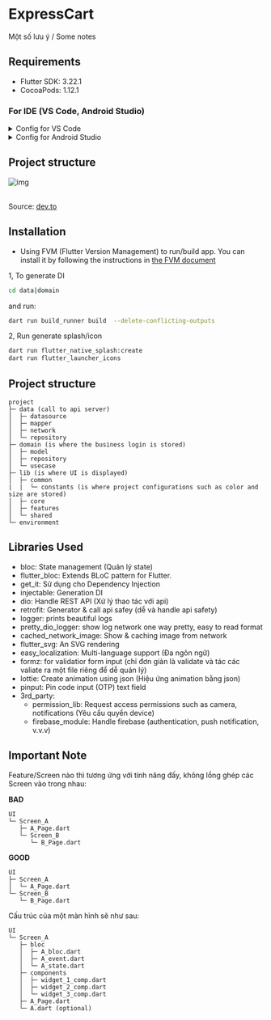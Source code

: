 # ExpressCart

Một số lưu ý / Some notes

## Requirements
- Flutter SDK: 3.22.1
- CocoaPods: 1.12.1

### For IDE (VS Code, Android Studio)

<details>
  <summary>Config for VS Code</summary>
  (.vscode/launch.json)

  
  ```json
  {
    "version": "0.2.0",
    "configurations": [
        {
            "name": "dev",
            "request": "launch",
            "type": "dart",
            "program": "lib/main_dev.dart",
            "args": [
                "--flavor",
                "dev"
            ]
        },
        {
            "name": "uat",
            "request": "launch",
            "type": "dart",
            "program": "lib/main_uat.dart",
            "args": [
                "--flavor",
                "uat"
            ]
        },
        {
            "name": "prod",
            "request": "launch",
            "type": "dart",
            "program": "lib/main_prod.dart",
            "args": [
                "--flavor",
                "live"
            ]
        }
    ]
}
  ```


  (.vscode/settings.json)

  ```json
  {
    "dart.flutterSdkPath": ".fvm/flutter_sdk",
    "search.exclude": {
        "**/.fvm": true
    },
    "files.watcherExclude": {
        "**/.fvm": true
    }
}
  ```
</details>


<details>
  <summary>Config for Android Studio</summary>

  - Updating...
</details>

## Project structure
![img](https://res.cloudinary.com/practicaldev/image/fetch/s--8Fs2hOeU--/c_limit%2Cf_auto%2Cfl_progressive%2Cq_auto%2Cw_800/https://dev-to-uploads.s3.amazonaws.com/uploads/articles/fqeiepngw5aeco73r3wx.png)

<br>Source: [dev.to](https://dev.to/marwamejri/flutter-clean-architecture-1-an-overview-project-structure-4bhf)

## Installation
- Using FVM (Flutter Version Management) to run/build app. You can install it by following the instructions in [the FVM document](https://fvm.app/docs/getting_started/installation)

1, To generate DI
```bash
cd data|domain
```
and run:
```bash
dart run build_runner build  --delete-conflicting-outputs
```

2, Run generate splash/icon
```bash
dart run flutter_native_splash:create
dart run flutter_launcher_icons
```


## Project structure

```
project
├─ data (call to api server)
│  ├─ datasource
│  ├─ mapper
│  ├─ network
│  └─ repository
├─ domain (is where the business login is stored)
│  ├─ model
│  ├─ repository
│  └─ usecase
├─ lib (is where UI is displayed)
│  ├─ common
|  |  └─ constants (is where project configurations such as color and size are stored)
│  ├─ core
│  ├─ features
│  └─ shared
└─ environment
```

## Libraries Used
- bloc: State management (Quản lý state)
- flutter_bloc: Extends BLoC pattern for Flutter.
- get_it: Sử dụng cho Dependency Injection
- injectable: Generation DI
- dio: Handle REST API (Xử lý thao tác với api)
- retrofit: Generator & call api safey (dễ và handle api safety)
- logger:  prints beautiful logs
- pretty_dio_logger: show log network one way pretty, easy to read format
- cached_network_image: Show & caching image from network
- flutter_svg: An SVG rendering
- easy_localization: Multi-language support (Đa ngôn ngữ)
- formz: for validatior form input (chỉ đơn giản là validate và tác các valiate ra một file riêng để dễ quản lý)
- lottie: Create animation using json (Hiệu ứng animation bằng json)
- pinput: Pin code input (OTP) text field
- 3rd_party:
  - permission_lib: Request access permissions such as camera, notifications (Yêu cầu quyền device)
  - firebase_module: Handle firebase (authentication, push notification, v.v.v)

## Important Note
Feature/Screen nào thì tương ứng với tính năng đấy, không lồng ghép các Screen vào trong nhau:

**BAD**
```
UI
└─ Screen_A
   ├─ A_Page.dart
   └─ Screen_B
      └─ B_Page.dart
```

**GOOD**
```
UI
├─ Screen_A
│  └─ A_Page.dart
└─ Screen_B
   └─ B_Page.dart
```

Cấu trúc của một màn hình sẽ như sau:
```
UI
└─ Screen_A
   ├─ bloc
   │  ├─ A_bloc.dart
   │  ├─ A_event.dart
   │  └─ A_state.dart
   ├─ components
   │  ├─ widget_1_comp.dart
   │  ├─ widget_2_comp.dart
   │  └─ widget_3_comp.dart
   ├─ A_Page.dart
   └─ A.dart (optional)
```